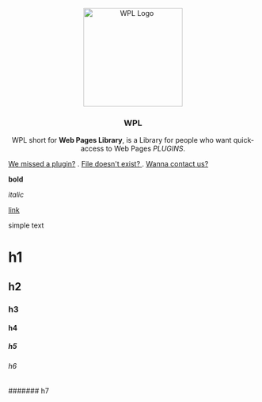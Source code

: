 <p align="center">
  <img src="https://s27.picofile.com/file/8460441568/20230227_142524.png" alt="WPL Logo" width="200" height="199">
</p>
<h3 align="center">WPL</h3>
<p align="center">
WPL short for <strong>Web Pages Library</strong>, is a Library for people
who want quick-access to Web Pages <em>PLUGINS</em>.

<a href="https://github.com/drk-drg/WPL/discussions/2">We missed a plugin?</a>
.
<a href="https://github.com/drk-drg/WPL/issues/new"> File doesn't exist? </a>
.
<a href="https://github.com/drk-drg/WPL/blob/Contact/Contact.md"> Wanna contact us? </a>
</p>

**bold**

*italic*

[link](https://github.com)

simple text

# h1
## h2
### h3
#### h4
##### h5
###### h6
####### h7
